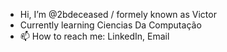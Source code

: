 -  Hi, I’m @2bdeceased / formely known as Victor
-  Currently learning Ciencias Da Computação
- 📫 How to reach me: LinkedIn, Email


<!---
2bdeceased/2bdeceased is a ✨ special ✨ repository because its `README.md` (this file) appears on your GitHub profile.
You can click the Preview link to take a look at your changes.
--->
